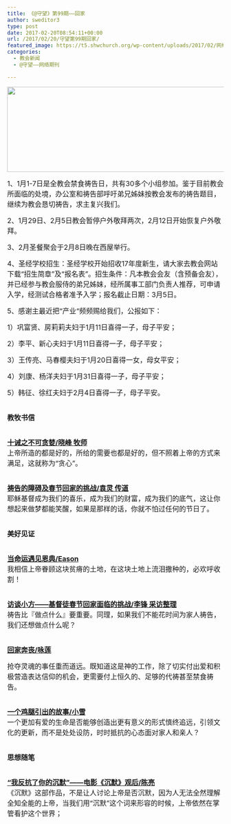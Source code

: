 ```yaml
---
title: 《@守望》第99期——回家
author: sweditor3
type: post
date: 2017-02-20T08:54:11+00:00
url: /2017/02/20/守望第99期回家/
featured_image: https://t5.shwchurch.org/wp-content/uploads/2017/02/网络期刊99期封面-400x288.jpg
categories:
  - 教会新闻
  - @守望——网络期刊

---
```

<img class="aligncenter size-full wp-image-15007" src="http://t5.shwchurch.org/wp-content/uploads/2017/02/刊头-复件.png" alt="" width="886" height="198" srcset="http://t5.shwchurch.org/wp-content/uploads/2017/02/刊头-复件.png 886w, http://t5.shwchurch.org/wp-content/uploads/2017/02/刊头-复件-400x89.png 400w, http://t5.shwchurch.org/wp-content/uploads/2017/02/刊头-复件-600x134.png 600w, http://t5.shwchurch.org/wp-content/uploads/2017/02/刊头-复件-768x172.png 768w, http://t5.shwchurch.org/wp-content/uploads/2017/02/刊头-复件-500x112.png 500w" sizes="(max-width: 886px) 100vw, 886px" />

<span style="font-size: 12pt;">1、1月1-7日是全教会禁食祷告日，共有30多个小组参加。鉴于目前教会所面临的处境，办公室和祷告部呼吁弟兄姊妹按教会发布的祷告题目，继续为教会恳切祷告，求主复兴我们。</span>

<span style="font-size: 12pt;">2、1月29日、2月5日教会暂停户外敬拜两次，2月12日开始恢复户外敬拜。</span>

<span style="font-size: 12pt;">3、2月圣餐聚会于2月8日晚在西屋举行。</span>

<span style="font-size: 12pt;">4、圣经学校招生：圣经学校开始招收17年度新生，请大家去教会网站下载“招生简章”及“报名表”。招生条件：凡本教会会友（含预备会友），并已经参与教会服侍的弟兄姊妹，经所属事工部门负责人推荐，可申请入学，经测试合格者准予入学；报名截止日期：3月5日。</span>

<span style="font-size: 12pt;">5、感谢主最近把“产业“频频赐给我们，公报如下：</span>

<span style="font-size: 12pt;">1）巩富贤、房莉莉夫妇于1月11日喜得一子，母子平安；</span>
  
<span style="font-size: 12pt;">2）李平、新心夫妇于1月11日喜得一子，母子平安；</span>
  
<span style="font-size: 12pt;">3）王传亮、马春樱夫妇于1月20日喜得一女，母女平安；</span>
  
<span style="font-size: 12pt;">4）刘康、杨洋夫妇于1月31日喜得一子，母子平安；</span>
  
<span style="font-size: 12pt;">5）韩征、徐红夫妇于2月4日喜得一子，母子平安。</span>

**<span style="font-size: 12pt;"><br /> 教牧书信</span>**

[**<span style="font-size: 12pt;"><br /> 十诫之不可贪婪/晓峰 牧师<br /> </span>**][1]<span style="font-size: 12pt;">上帝所造的都是好的，所给的需要也都是好的，但不照着上帝的方式来满足，这就称为“贪心”。</span>

[**<span style="font-size: 12pt;"><br /> 祷告的障碍及春节回家的挑战/袁灵 传道<br /> </span>**][2]<span style="font-size: 12pt;">耶稣基督成为我们的喜乐，成为我们的财富，成为我们的底气，这让你想起来做梦都能笑醒，如果是那样的话，你就不怕过任何的节日了。</span>

**<span style="font-size: 12pt;"><br /> 美好见证</span>**

[**<span style="font-size: 12pt;"><br /> 当命运遇见恩典/Eason<br /> </span>**][3]<span style="font-size: 12pt;">我相信上帝眷顾这块贫瘠的土地，在这块土地上流泪撒种的，必欢呼收割！</span>

[**<span style="font-size: 12pt;"><br /> 访谈小方——基督徒春节回家面临的挑战/李锋 采访整理<br /> </span>**][4]<span style="font-size: 12pt;">祷告比『做点什么』要重要。同理，如果我们不能花时间为家人祷告，我们还想做点什么呢？</span>

[**<span style="font-size: 12pt;"><br /> 回家奔丧/咏莲</span>**][5]

<span style="font-size: 12pt;">抢夺灵魂的事任重而道远。既知道这是神的工作，除了切实付出爱和积极营造表达信仰的机会，更需要付上恒久的、足够的代祷甚至禁食祷告。</span>

[**<span style="font-size: 12pt;"><br /> 一个鸡腿引出的故事/小雪<br /> </span>**][6]<span style="font-size: 12pt;">一个更加有爱的生命是否能够创造出更有意义的形式慎终追远，引领文化的更新，而不是处处设防，时时抵抗的心态面对家人和亲人？</span>

**<span style="font-size: 12pt;"><br /> 思想随笔</span>**

[**<span style="font-size: 12pt;"><br /> “我反抗了你的沉默”——电影《沉默》观后/陈亮<br /> </span>**][7]<span style="font-size: 12pt;">《沉默》这部作品，不是让人讨论上帝是否沉默，因为人无法全然理解全知全能的上帝，当我们用“沉默”这个词来形容的时候，上帝依然在掌管看护这个世界；</span>

 [1]: /2017/02/20/十诫之不可贪婪/
 [2]: /2017/02/20/祷告的障碍及春节回家的挑战/
 [3]: /2017/02/20/当命运遇见恩典/
 [4]: /2017/02/20/基督徒春节回家面临的挑战访谈小方/
 [5]: /2017/02/20/回家奔丧/
 [6]: /2017/02/20/一个鸡腿引出的故事/
 [7]: /2017/02/20/我反抗了你的沉默电影沉默观后/